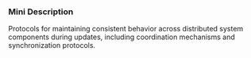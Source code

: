 ### Mini Description

Protocols for maintaining consistent behavior across distributed system components during updates, including coordination mechanisms and synchronization protocols.
